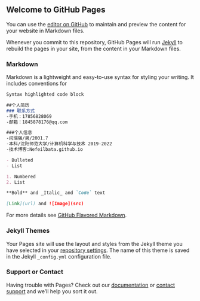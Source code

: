 ## Welcome to GitHub Pages

You can use the [editor on GitHub](https://github.com/Nefeilbata/Nefeilbata.github.io/edit/main/index.md) to maintain and preview the content for your website in Markdown files.

Whenever you commit to this repository, GitHub Pages will run [Jekyll](https://jekyllrb.com/) to rebuild the pages in your site, from the content in your Markdown files.

### Markdown

Markdown is a lightweight and easy-to-use syntax for styling your writing. It includes conventions for

```markdown
Syntax highlighted code block

##个人简历
### 联系方式
-手机：17856828069
-邮箱：1845878176@qq.com

###个人信息
-闫瑞强/男/2001.7
-本科/沈阳师范大学/计算机科学与技术 2019-2022
-技术博客:Nefeilbata.github.io

- Bulleted
- List

1. Numbered
2. List

**Bold** and _Italic_ and `Code` text

[Link](url) and ![Image](src)
```

For more details see [GitHub Flavored Markdown](https://guides.github.com/features/mastering-markdown/).

### Jekyll Themes

Your Pages site will use the layout and styles from the Jekyll theme you have selected in your [repository settings](https://github.com/Nefeilbata/Nefeilbata.github.io/settings/pages). The name of this theme is saved in the Jekyll `_config.yml` configuration file.

### Support or Contact

Having trouble with Pages? Check out our [documentation](https://docs.github.com/categories/github-pages-basics/) or [contact support](https://support.github.com/contact) and we’ll help you sort it out.
